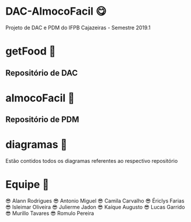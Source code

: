# DAC-AlmocoFacil :yum:
Projeto de DAC e PDM do IFPB Cajazeiras - Semestre 2019.1

# getFood :open_file_folder:
## Repositório de DAC

# almocoFacil :open_file_folder:
## Repositório de PDM

# diagramas :open_file_folder:
Estão contidos todos os diagramas referentes ao respectivo repositório

# Equipe :busts_in_silhouette:
:sunglasses: Alann Rodrigues
:sunglasses: Antonio Miguel
:sunglasses: Camila Carvalho
:sunglasses: Ériclys Farias
:sunglasses: Isleimar Oliveira
:sunglasses: Julierme Jadon
:sunglasses: Kaíque Augusto
:sunglasses: Lucas Garrido
:sunglasses: Murillo Tavares
:sunglasses: Romulo Pereira